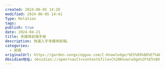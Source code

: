 ```yaml
---
created: 2024-06-05 14:28
modified: 2024-06-05 14:41
Type: Relation
tags: 
publish: true
date: 2024-04-21
title: 多媒体前端手册
description: 快速入手多媒体前端。
categories:
  - 前端
originalUrl: https://garden.songxingguo.com/C-Knowledge/%E5%89%8D%E7%AB%AF/%E6%8A%80%E6%9C%AF%E4%B9%A6%E7%B1%8D/%E5%A4%9A%E5%AA%92%E4%BD%93%E5%89%8D%E7%AB%AF%E6%89%8B%E5%86%8C/%E5%A4%9A%E5%AA%92%E4%BD%93%E5%89%8D%E7%AB%AF%E6%89%8B%E5%86%8C
Obsidian地址: obsidian://open?vault=content&file=C%20Knowledge%2F%E5%89%8D%E7%AB%AF%2F%E6%8A%80%E6%9C%AF%E4%B9%A6%E7%B1%8D%2F%E5%A4%9A%E5%AA%92%E4%BD%93%E5%89%8D%E7%AB%AF%E6%89%8B%E5%86%8C%2F%E5%A4%9A%E5%AA%92%E4%BD%93%E5%89%8D%E7%AB%AF%E6%89%8B%E5%86%8C
---
```


